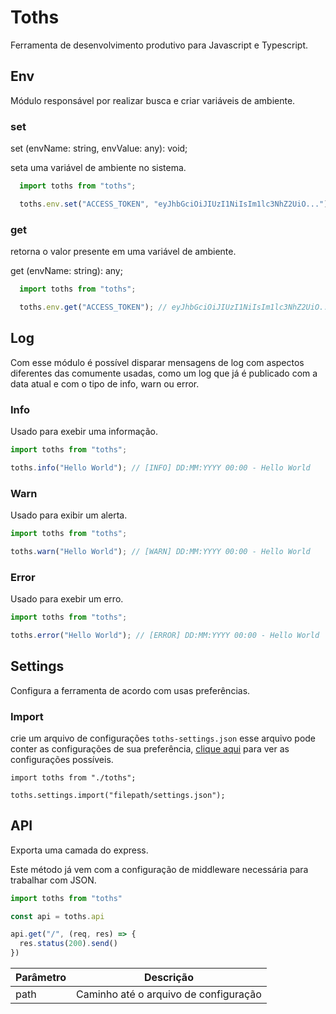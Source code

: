 # Toths

Ferramenta de desenvolvimento produtivo para Javascript e Typescript.

## Env 

Módulo responsável por realizar busca e criar variáveis de ambiente.

### set

set (envName: string, envValue: any): void;

seta uma variável de ambiente no sistema.


```ts
  import toths from "toths";

  toths.env.set("ACCESS_TOKEN", "eyJhbGciOiJIUzI1NiIsIm1lc3NhZ2UiO...");
```

### get

retorna o valor presente em uma variável de ambiente.

get (envName: string): any;

```ts
  import toths from "toths";

  toths.env.get("ACCESS_TOKEN"); // eyJhbGciOiJIUzI1NiIsIm1lc3NhZ2UiO...
```

## Log

Com esse módulo é possível disparar mensagens de log com aspectos diferentes das comumente usadas, como um log que já é publicado com a data atual e com o tipo de info, warn ou error.

### Info

Usado para exebir uma informação.

```ts
import toths from "toths";

toths.info("Hello World"); // [INFO] DD:MM:YYYY 00:00 - Hello World
```

### Warn

Usado para exibir um alerta.

```ts
import toths from "toths";

toths.warn("Hello World"); // [WARN] DD:MM:YYYY 00:00 - Hello World
```

### Error

Usado para exebir um erro.

```ts
import toths from "toths";

toths.error("Hello World"); // [ERROR] DD:MM:YYYY 00:00 - Hello World
```

## Settings

Configura a ferramenta de acordo com usas preferências.

### Import

crie um arquivo de configurações ``` toths-settings.json ``` esse arquivo pode conter as configurações de sua preferência, <a href="#Settings.JSON">clique aqui</a> para ver as configurações possíveis.

<table>
  <thead>
    <tr>
      <th>Parâmetro</th>
      <th>Descrição</th>
    </tr>
  </thead>
  <tbody>
    <tr>
        <td>path</td>
        <td>Caminho até o arquivo de configuração</td>
      </tr>
  </tbody>
</trable>

```
import toths from "./toths";

toths.settings.import("filepath/settings.json");

```

## API

Exporta uma camada do express.

Este método já vem com a configuração de middleware necessária para trabalhar com JSON.

```ts
import toths from "toths"

const api = toths.api

api.get("/", (req, res) => {
  res.status(200).send()
})
```